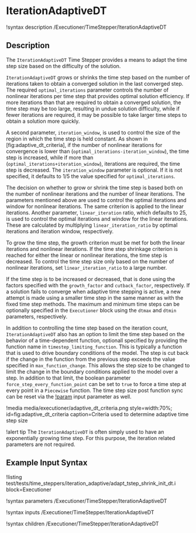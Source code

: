 # IterationAdaptiveDT

!syntax description /Executioner/TimeStepper/IterationAdaptiveDT

## Description

The `IterationAdaptiveDT` Time Stepper provides a means to adapt the time step
size based on the difficulty of the solution.

`IterationAdaptiveDT` grows or shrinks the time step based on the number of iterations taken
to obtain a converged solution in the last converged step. The required `optimal_iterations`
parameter controls the number of nonlinear iterations per time step that provides optimal solution
efficiency. If more iterations than that are required to obtain a converged solution, the time step
may be too large, resulting in undue solution difficulty, while if fewer iterations are required, it
may be possible to take larger time steps to obtain a solution more quickly.

A second parameter, `iteration_window`, is used to control the size of the region in which
the time step is held constant. As shown in [fig:adaptive_dt_criteria], if the number of nonlinear iterations
for convergence is lower than (`optimal_iterations-iteration_window`), the time step is
increased, while if more than (`optimal_iterations+iteration_window`), iterations are required,
the time step is decreased. The `iteration_window` parameter is optional. If it is not
specified, it defaults to 1/5 the value specified for `optimal_iterations`.

The decision on whether to grow or shrink the time step is based both on the number of nonlinear
iterations and the number of linear iterations. The parameters mentioned above are used to
control the optimal iterations and window for nonlinear iterations. The same criterion is applied
to the linear iterations. Another parameter, `linear_iteration` ratio, which defaults to 25, is
used to control the optimal iterations and window for the linear iterations. These are calculated
by multiplying `linear_iteration_ratio` by optimal iterations and iteration window,
respectively.

To grow the time step, the growth criterion must be met for both the linear iterations and nonlinear
iterations. If the time step shrinkage criterion is reached for either the linear or nonlinear
iterations, the time step is decreased. To control the time step size only based on the number of
nonlinear iterations, set `linear_iteration_ratio` to a large number.

If the time step is to be increased or decreased, that is done using the factors specified with the
`growth_factor` and `cutback_factor`, respectively. If a solution fails to converge when adaptive
time stepping is active, a new attempt is made using a smaller time step in the same manner
as with the fixed time step methods. The maximum and minimum time steps can be optionally
specified in the `Executioner` block using the `dtmax` and `dtmin` parameters, respectively.

In addition to controlling the time step based on the iteration count, `IterationAdaptiveDT`
also has an option to limit the time step based on the behavior of a time-dependent function,
optionall specified by providing the function name in `timestep_limiting_function`. This
is typically a function that is used to drive boundary conditions of the model. The step is
cut back if the change in the function from the previous step exceeds the value specified in
`max_function_change`. This allows the step size to be changed to limit the change in the boundary
conditions applied to the model over a step. In addition to that limit, the boolean parameter
`force_step_every_function_point` can be set to `true` to force a time step at every point in a
`Piecewise` function. The time step size post function sync can be reset via the [!param](/Executioner/TimeStepper/IterationAdaptiveDT/post_function_sync_dt)
input parameter as well.

!media media/executioner/adaptive_dt_criteria.png style=width:70%; id=fig:adaptive_dt_criteria caption=Criteria used to determine adaptive time step size

!alert tip
The `IterationAdaptiveDT` is often simply used to have an exponentially growing time step. For this
purpose, the iteration related parameters are not required.

## Example Input Syntax

!listing test/tests/time_steppers/iteration_adaptive/adapt_tstep_shrink_init_dt.i block=Executioner

!syntax parameters /Executioner/TimeStepper/IterationAdaptiveDT

!syntax inputs /Executioner/TimeStepper/IterationAdaptiveDT

!syntax children /Executioner/TimeStepper/IterationAdaptiveDT
